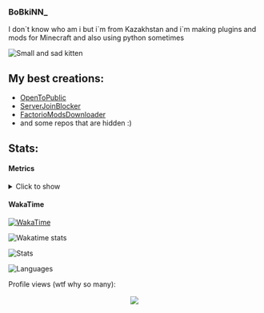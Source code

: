 ### BoBkiNN_

I don\`t know who am i but i\`m from Kazakhstan and i`m making plugins and mods for Minecraft and also using python sometimes

<img
  src="https://media.discordapp.net/attachments/1004083590470041691/1004084772542369822/2gA_VxD_E8o.jpg?ex=6627f5d0&is=661580d0&hm=45d6b4171d10488679225446c4cf97e799d22a4a612080fb6935e4438d0cd808&"
  alt="Small and sad kitten"
/>

## My best creations:
- [OpenToPublic](https://github.com/BoBkiNN/OpenToPublic)
- [ServerJoinBlocker](https://github.com/BoBkiNN/ServerJoinBlocker)
- [FactorioModsDownloader](https://github.com/BoBkiNN/FactorioModsDownloader)
- and some repos that are hidden :)

## Stats:
#### Metrics
<details><summary>Click to show</summary>

![Metrics](/github-metrics.svg)

</details>

#### WakaTime
[![WakaTime](https://wakatime.com/badge/user/05ad92d2-18a4-4f80-8305-17a666c54f2d.svg)](https://wakatime.com/@BoBkiNN_)

<img
  src="https://wakatime.com/share/@BoBkiNN_/f5c80ca5-832f-44a8-b136-dacc1e5d7ce3.svg"
  alt="Wakatime stats"
  width=500
/>

![Stats](https://github-readme-stats.vercel.app/api?username=BoBkiNN&show_icons=true&icon_color=333333&bg_color=50,e3d917,17e391&title_color=222222&text_color=333333&border_radius=10&count_private=True&include_all_commits=true)

![Languages](https://github-readme-stats.vercel.app/api/top-langs/?username=BoBkiNN&layout=compact&theme=aura_dark)
<p>Profile views (wtf why so many):</p>
<p align="center"><img align="center" src="https://profile-counter.glitch.me/{BoBkiNN}/count.svg" /></p> 
